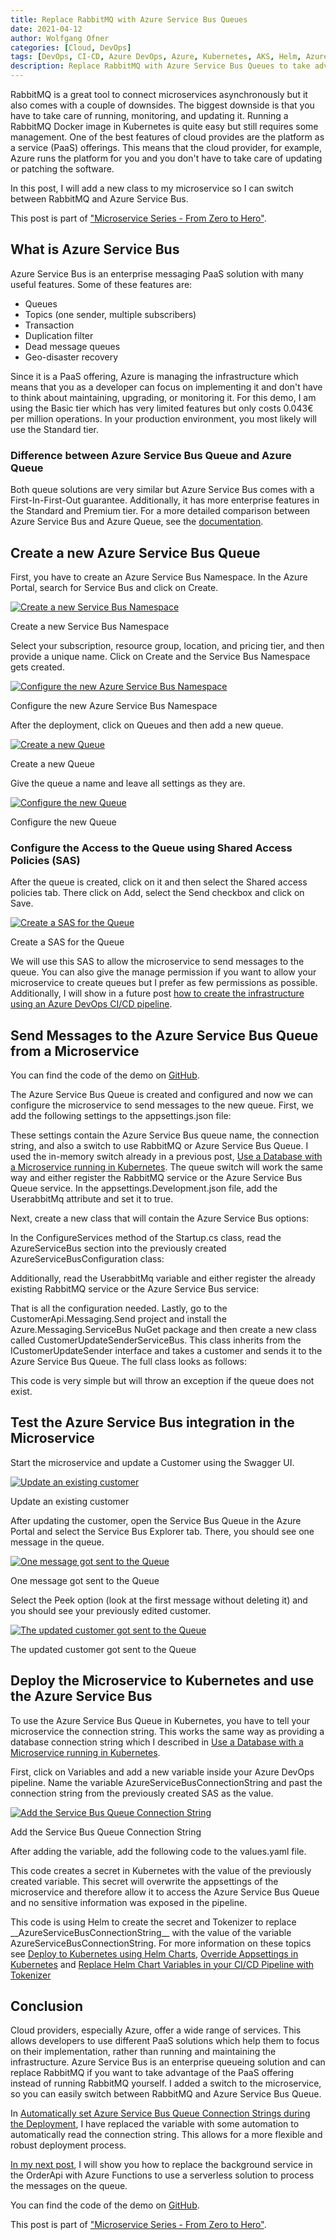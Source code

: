 ```yaml
---
title: Replace RabbitMQ with Azure Service Bus Queues
date: 2021-04-12
author: Wolfgang Ofner
categories: [Cloud, DevOps]
tags: [DevOps, CI-CD, Azure DevOps, Azure, Kubernetes, AKS, Helm, Azure Service Bus, RabbitMQ]
description: Replace RabbitMQ with Azure Service Bus Queues to take advantage of the managed and scalable queue on Azure.
---
```


RabbitMQ is a great tool to connect microservices asynchronously but it also comes with a couple of downsides. The biggest downside is that you have to take care of running, monitoring, and updating it. Running a RabbitMQ Docker image in Kubernetes is quite easy but still requires some management. One of the best features of cloud provides are the platform as a service (PaaS) offerings. This means that the cloud provider, for example, Azure runs the platform for you and you don't have to take care of updating or patching the software.

In this post, I will add a new class to my microservice so I can switch between RabbitMQ and Azure Service Bus.

This post is part of ["Microservice Series - From Zero to Hero"](/microservice-series-from-zero-to-hero).

## What is Azure Service Bus

Azure Service Bus is an enterprise messaging PaaS solution with many useful features. Some of these features are:
- Queues
- Topics (one sender, multiple subscribers)
- Transaction
- Duplication filter
- Dead message queues
- Geo-disaster recovery

Since it is a PaaS offering, Azure is managing the infrastructure which means that you as a developer can focus on implementing it and don't have to think about maintaining, upgrading, or monitoring it. For this demo, I am using the Basic tier which has very limited features but only costs 0.043€ per million operations. In your production environment, you most likely will use the Standard tier.

### Difference between Azure Service Bus Queue and Azure Queue

Both queue solutions are very similar but Azure Service Bus comes with a First-In-First-Out guarantee. Additionally, it has more enterprise features in the Standard and Premium tier. For a more detailed comparison between Azure Service Bus and Azure Queue, see the <a href="https://docs.microsoft.com/en-us/azure/service-bus-messaging/service-bus-azure-and-service-bus-queues-compared-contrasted" target="_blank" rel="noopener noreferrer">documentation</a>.

## Create a new Azure Service Bus Queue

First, you have to create an Azure Service Bus Namespace. In the Azure Portal, search for Service Bus and click on Create.

<div class="col-12 col-sm-10 aligncenter">
  <a href="/assets/img/posts/2021/04/Create-a-new-Service-Bus-Namespace.jpg"><img loading="lazy" src="/assets/img/posts/2021/04/Create-a-new-Service-Bus-Namespace.jpg" alt="Create a new Service Bus Namespace" /></a>
  
  <p>
   Create a new Service Bus Namespace
  </p>
</div>

Select your subscription, resource group, location, and pricing tier, and then provide a unique name. Click on Create and the Service Bus Namespace gets created.

<div class="col-12 col-sm-10 aligncenter">
  <a href="/assets/img/posts/2021/04/Configure-the-new-Azure-Service-Bus-Namespace.jpg"><img loading="lazy" src="/assets/img/posts/2021/04/Configure-the-new-Azure-Service-Bus-Namespace.jpg" alt="Configure the new Azure Service Bus Namespace" /></a>
  
  <p>
   Configure the new Azure Service Bus Namespace
  </p>
</div>

After the deployment, click on Queues and then add a new queue. 

<div class="col-12 col-sm-10 aligncenter">
  <a href="/assets/img/posts/2021/04/Create-a-new-Queue.jpg"><img loading="lazy" src="/assets/img/posts/2021/04/Create-a-new-Queue.jpg" alt="Create a new Queue" /></a>
  
  <p>
   Create a new Queue
  </p>
</div>

Give the queue a name and leave all settings as they are.

<div class="col-12 col-sm-10 aligncenter">
  <a href="/assets/img/posts/2021/04/Configure-the-new-Queue.jpg"><img loading="lazy" src="/assets/img/posts/2021/04/Configure-the-new-Queue.jpg" alt="Configure the new Queue" /></a>
  
  <p>
   Configure the new Queue
  </p>
</div>

### Configure the Access to the Queue using Shared Access Policies (SAS)

After the queue is created, click on it and then select the Shared access policies tab. There click on Add, select the Send checkbox and click on Save.

<div class="col-12 col-sm-10 aligncenter">
  <a href="/assets/img/posts/2021/04/Create-a-SAS-for-the-Queue.jpg"><img loading="lazy" src="/assets/img/posts/2021/04/Create-a-SAS-for-the-Queue.jpg" alt="Create a SAS for the Queue" /></a>
  
  <p>
   Create a SAS for the Queue
  </p>
</div>

We will use this SAS to allow the microservice to send messages to the queue. You can also give the manage permission if you want to allow your microservice to create queues but I prefer as few permissions as possible. Additionally, I will show in a future post [how to create the infrastructure using an Azure DevOps CI/CD pipeline](/use-infrastructure-as-code-to-deploy-infrastructure).

## Send Messages to the Azure Service Bus Queue from a Microservice

You can find the code of the demo on <a href="https://github.com/WolfgangOfner/MicroserviceDemo" target="_blank" rel="noopener noreferrer">GitHub</a>.

The Azure Service Bus Queue is created and configured and now we can configure the microservice to send messages to the new queue. First, we add the following settings to the appsettings.json file:

<script src="https://gist.github.com/WolfgangOfner/92945838d4751c6c601c0fd15b2954cf.js"></script>

These settings contain the Azure Service Bus queue name, the connection string, and also a switch to use RabbitMQ or Azure Service Bus Queue. I used the in-memory switch already in a previous post, [Use a Database with a Microservice running in Kubernetes](/microservice-with-database-kubernetes). The queue switch will work the same way and either register the RabbitMQ service or the Azure Service Bus Queue service. In the appsettings.Development.json file, add the UserabbitMq attribute and set it to true.

Next, create a new class that will contain the Azure Service Bus options:

<script src="https://gist.github.com/WolfgangOfner/f34227e6753663e041590fcdb8ec497c.js"></script>

In the ConfigureServices method of the Startup.cs class, read the AzureServiceBus section into the previously created AzureServiceBusConfiguration class:

<script src="https://gist.github.com/WolfgangOfner/7006891626f0dcc9dbcdc82475be87e5.js"></script>

Additionally, read the UserabbitMq variable and either register the already existing RabbitMQ service or the Azure Service Bus service:

<script src="https://gist.github.com/WolfgangOfner/78a0e1fd77f112a88f4b1c7d949aaed7.js"></script>

That is all the configuration needed. Lastly, go to the CustomerApi.Messaging.Send project and install the Azure.Messaging.ServiceBus NuGet package and then create a new class called CustomerUpdateSenderServiceBus. This class inherits from the ICustomerUpdateSender interface and takes a customer and sends it to the Azure Service Bus Queue. The full class looks as follows:

<script src="https://gist.github.com/WolfgangOfner/a1c2f579bd1c4663d5f130cc3f17d52a.js"></script>

This code is very simple but will throw an exception if the queue does not exist. 

## Test the Azure Service Bus integration in the Microservice

Start the microservice and update a Customer using the Swagger UI.

<div class="col-12 col-sm-10 aligncenter">
  <a href="/assets/img/posts/2021/04/Update-an-existing-customer.jpg"><img loading="lazy" src="/assets/img/posts/2021/04/Update-an-existing-customer.jpg" alt="Update an existing customer" /></a>
  
  <p>
   Update an existing customer
  </p>
</div>

After updating the customer, open the Service Bus Queue in the Azure Portal and select the Service Bus Explorer tab. There, you should see one message in the queue.

<div class="col-12 col-sm-10 aligncenter">
  <a href="/assets/img/posts/2021/04/One-message-got-sent-to-the-Queue.jpg"><img loading="lazy" src="/assets/img/posts/2021/04/One-message-got-sent-to-the-Queue.jpg" alt="One message got sent to the Queue" /></a>
  
  <p>
   One message got sent to the Queue
  </p>
</div>

Select the Peek option (look at the first message without deleting it) and you should see your previously edited customer.

<div class="col-12 col-sm-10 aligncenter">
  <a href="/assets/img/posts/2021/04/The-updated-customer-got-sent-to-the-Queue.jpg"><img loading="lazy" src="/assets/img/posts/2021/04/The-updated-customer-got-sent-to-the-Queue.jpg" alt="The updated customer got sent to the Queue" /></a>
  
  <p>
   The updated customer got sent to the Queue
  </p>
</div>

## Deploy the Microservice to Kubernetes and use the Azure Service Bus 

To use the Azure Service Bus Queue in Kubernetes, you have to tell your microservice the connection string. This works the same way as providing a database connection string which I described in [Use a Database with a Microservice running in Kubernetes](/microservice-with-database-kubernetes).

First, click on Variables and add a new variable inside your Azure DevOps pipeline. Name the variable AzureServiceBusConnectionString and past the connection string from the previously created SAS as the value.

<div class="col-12 col-sm-10 aligncenter">
  <a href="/assets/img/posts/2021/04/Add-the-Service-Bus-Queue-Connection-String.jpg"><img loading="lazy" src="/assets/img/posts/2021/04/Add-the-Service-Bus-Queue-Connection-String.jpg" alt="Add the Service Bus Queue Connection String" /></a>
  
  <p>
   Add the Service Bus Queue Connection String
  </p>
</div>

After adding the variable, add the following code to the values.yaml file.

<script src="https://gist.github.com/WolfgangOfner/e3e9c3c43c06a2480d9a6cd8897cebb5.js"></script>

This code creates a secret in Kubernetes with the value of the previously created variable. This secret will overwrite the appsettings of the microservice and therefore allow it to access the Azure Service Bus Queue and no sensitive information was exposed in the pipeline.

This code is using Helm to create the secret and Tokenizer to replace \_\_AzureServiceBusConnectionString\_\_ with the value of the variable AzureServiceBusConnectionString. For more information on these topics see [Deploy to Kubernetes using Helm Charts](/deploy-kubernetes-using-helm), [Override Appsettings in Kubernetes](/override-appsettings-in-kubernetes) and [Replace Helm Chart Variables in your CI/CD Pipeline with Tokenizer](/replace-helm-variables-tokenizer)

## Conclusion

Cloud providers, especially Azure, offer a wide range of services. This allows developers to use different PaaS solutions which help them to focus on their implementation, rather than running and maintaining the infrastructure. Azure Service Bus is an enterprise queueing solution and can replace RabbitMQ if you want to take advantage of the PaaS offering instead of running RabbitMQ yourself. I added a switch to the microservice, so you can easily switch between RabbitMQ and Azure Service Bus Queue.

In [Automatically set Azure Service Bus Queue Connection Strings during the Deployment](/automatically-set-service-bus-queue-connection-string-during-deployment), I have replaced the variable with some automation to automatically read the connection string. This allows for a more flexible and robust deployment process.

[In my next post](/azure-functions-process-queue-messages), I will show you how to replace the background service in the OrderApi with Azure Functions to use a serverless solution to process the messages on the queue.

You can find the code of the demo on <a href="https://github.com/WolfgangOfner/MicroserviceDemo" target="_blank" rel="noopener noreferrer">GitHub</a>.

This post is part of ["Microservice Series - From Zero to Hero"](/microservice-series-from-zero-to-hero).
